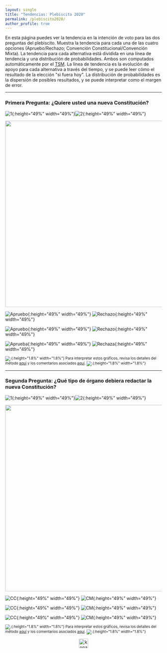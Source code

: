 ```yaml
---
layout: single
title: "Tendencias: Plebiscito 2020"
permalink: /plebiscito2020/
author_profile: true
---
```


En esta página puedes ver la tendencia en la intención de voto para las dos preguntas del plebiscito. Muestra la tendencia para cada una de las cuatro opciones (Apruebo/Rechazo; Convención Constitucional/Convención Mixta). La tendencia para cada alternativa está dividida en una línea de tendencia y una distribución de probabilidades. Ambos son computados automáticamente por el [TSM](https://tresquintos.cl/tsm/). La línea de tendencia es la evolución de apoyo para cada alternativa a través del tiempo, y se puede leer cómo el resultado de la elección "si fuera hoy". La distribución de probabilidades es la dispersión de posibles resultados, y se puede interpretar como el margen de error.

---
### Primera Pregunta: ¿Quiere usted una nueva Constitución?

![1](/images/tsm/card_2020-1_Apruebo.png){:height="49%" width="49%"}![2](/images/tsm/card_2020-1_Rechazo.png){:height="49%" width="49%"}

<div align="center">
<img width="600" src="https://tresquintos.cl/images/tsm/comp_2020-1_top2.png" >
</div>

![Apruebo](/gifs/tsm/2020-1_experimental_1_forwards.gif){:height="49%" width="49%"} ![Rechazo](/gifs/tsm/2020-1_experimental_2_forwards.gif){:height="49%" width="49%"}

![Apruebo](/gifs/tsm/2020-2_tsgif_1_clip.gif){:height="49%" width="49%"} ![Rechazo](/gifs/tsm/2020-2_tsgif_2_clip.gif){:height="49%" width="49%"}

![Aprueba](/images/tsm/kd_2020-1_Apruebo.png){:height="49%" width="49%"} ![Rechaza](/images/tsm/kd_2020-1_Rechazo.png){:height="49%" width="49%"}

<sub>![.](/images/danger.png){:height="1.8%" width="1.8%"} Para interpretar estos gráficos, revisa los detalles del método [aquí](https://tresquintos.cl/tsm/) y los comentarios asociados [aquí](https://tresquintos.cl/posts/2020/03/caveat/). ![.](/images/danger.png){:height="1.8%" width="1.8%"} </sub>

---
### Segunda Pregunta: ¿Qué tipo de órgano debiera redactar la nueva Constitución?

![1](/images/tsm/card_2020-2_Convención%20Constitucional.png){:height="49%" width="49%"}![2](/images/tsm/card_2020-2_Convención%20Mixta.png){:height="49%" width="49%"}

<div align="center">
<img width="600" src="https://tresquintos.cl/images/tsm/comp_2020-2_top2.png" >
</div>

![CC](/gifs/tsm/2020-2_experimental_1_forwards.gif){:height="49%" width="49%"} ![CM](/gifs/tsm/2020-2_experimental_2_forwards.gif){:height="49%" width="49%"}

![CC](/gifs/tsm/2020-2_tsgif_1_clip.gif){:height="49%" width="49%"} ![CM](/gifs/tsm/2020-2_tsgif_2_clip.gif){:height="49%" width="49%"}

![CC](/images/tsm/kd_2020-2_Convención%20Constitucional.png){:height="49%" width="49%"} ![CM](/images/tsm/kd_2020-2_Convención%20Mixta.png){:height="49%" width="49%"}

<sub>![.](/images/danger.png){:height="1.8%" width="1.8%"} Para interpretar estos gráficos, revisa los detalles del método [aquí](https://tresquintos.cl/tsm/) y los comentarios asociados [aquí](https://tresquintos.cl/posts/2020/03/caveat/). ![.](/images/danger.png){:height="1.8%" width="1.8%"} </sub>


<!-- NES -->
<style>
.aligncenter {
    text-align: center;
}
</style>
<p class="aligncenter">
    <img src="/images/nes.png" width="30" height="30" alt="konami" />
</p>
<script src="/js/topsecret.js"></script>


<!-- Favicon -->
<link rel="apple-touch-icon" sizes="180x180" href="/apple-touch-icon.png">
<link rel="icon" type="image/png" sizes="32x32" href="/favicon-32x32.png">
<link rel="icon" type="image/png" sizes="16x16" href="/favicon-16x16.png">
<link rel="manifest" href="/site.webmanifest">
<link rel="mask-icon" href="/safari-pinned-tab.svg" color="#5bbad5">
<meta name="msapplication-TileColor" content="#b91d47">
<meta name="theme-color" content="#ffffff">
